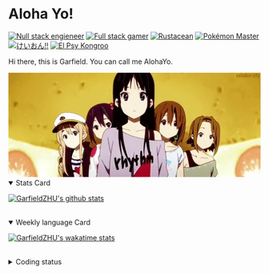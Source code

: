 # Aloha Yo!

[![Null stack engieneer](https://img.shields.io/badge/-Null_stack_engineer-a890f0)](https://github.com/GarfieldZHU)
[![Full stack gamer](https://img.shields.io/badge/-Full_stack_gamer-78c850)](https://steamcommunity.com/profiles/76561198092274492/)
[![Rustacean](https://img.shields.io/badge/-Rustacean-f74c00)](https://www.rust-lang.org/)
[![Pokémon Master](https://img.shields.io/badge/-Pokémon_Master-f8d030)](https://www.pokemon.com/us/pokedex/)
[![けいおん!!](https://img.shields.io/badge/-けいおん!!-f85888)](https://ja.wikipedia.org/wiki/%E6%94%BE%E8%AA%B2%E5%BE%8C%E3%83%86%E3%82%A3%E3%83%BC%E3%82%BF%E3%82%A4%E3%83%A0_(%E3%82%A2%E3%83%AB%E3%83%90%E3%83%A0))
[![El Psy Kongroo](https://img.shields.io/badge/-El_Psy_Kongroo-6890f0)](https://mzh.moegirl.org.cn/zh-hans/El_psy_congroo)


Hi there, this is Garfield. You can call me AlohaYo. 

<img width="640" src="https://raw.githubusercontent.com/GarfieldZHU/GarfieldZHU/master/assets/k-on-5.webp" />


<details open>
<summary>Stats Card</summary>
 
[![GarfieldZHU's github stats](https://github-readme-stats.vercel.app/api?username=GarfieldZHU&show_icons=true&theme=tokyonight)](https://github.com/anuraghazra/github-readme-stats)
 
</details>

<br/>

<details open>
<summary>Weekly language Card</summary>
 
[![GarfieldZHU's wakatime stats](https://github-readme-stats.vercel.app/api/wakatime?username=AlohaYo&theme=nightowl&layout=compact)](https://github.com/GarfieldZHU/GarfieldZHU)


<br/>

</details>

<details>

<summary>Coding status</summary>

<br/>

<!--START_SECTION:waka-->
**🐱 My GitHub Data** 

> 🏆 486 Contributions in the Year 2021
 > 
> 📦 492.2 kB Used in GitHub's Storage 
 > 
> 🚫 Not Opted to Hire
 > 
> 📜 64 Public Repositories 
 > 
> 🔑 35 Private Repositories  
 > 
**I'm a Night 🦉** 

```text
🌞 Morning    83 commits     ███░░░░░░░░░░░░░░░░░░░░░░   14.24% 
🌆 Daytime    177 commits    ███████░░░░░░░░░░░░░░░░░░   30.36% 
🌃 Evening    233 commits    ██████████░░░░░░░░░░░░░░░   39.97% 
🌙 Night      90 commits     ███░░░░░░░░░░░░░░░░░░░░░░   15.44%

```


📊 **This Week I Spent My Time On** 

```text
💬 Programming Languages: 
TypeScript               17 hrs 27 mins      ████████████████░░░░░░░░░   67.32% 
JSON                     2 hrs 10 mins       ██░░░░░░░░░░░░░░░░░░░░░░░   8.38% 
Java                     1 hr 42 mins        █░░░░░░░░░░░░░░░░░░░░░░░░   6.56% 
JavaScript               1 hr 18 mins        █░░░░░░░░░░░░░░░░░░░░░░░░   5.02% 
SCSS                     1 hr 16 mins        █░░░░░░░░░░░░░░░░░░░░░░░░   4.93%

🔥 Editors: 
VS Code                  23 hrs 14 mins      ██████████████████████░░░   89.6% 
IntelliJ                 2 hrs 41 mins       ██░░░░░░░░░░░░░░░░░░░░░░░   10.4%

💻 Operating System: 
Mac                      23 hrs 14 mins      ██████████████████████░░░   89.6% 
Windows                  2 hrs 41 mins       ██░░░░░░░░░░░░░░░░░░░░░░░   10.4%

```


 Last Updated on 03/10/2021
<!--END_SECTION:waka-->

</details>
